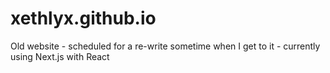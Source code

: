 # xethlyx.github.io
Old website - scheduled for a re-write sometime when I get to it - currently using Next.js with React
